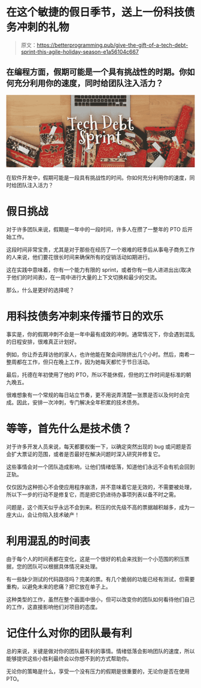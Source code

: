# 在这个敏捷的假日季节，送上一份科技债务冲刺的礼物

> 原文：<https://betterprogramming.pub/give-the-gift-of-a-tech-debt-sprint-this-agile-holiday-season-e1a56104c667>

## 在编程方面，假期可能是一个具有挑战性的时期。你如何充分利用你的速度，同时给团队注入活力？

![](img/181407080fe9ced1ba83cef44d4fb87b.png)

在软件开发中，假期可能是一段具有挑战性的时间。你如何充分利用你的速度，同时给团队注入活力？

# 假日挑战

对于许多团队来说，假期是一年中的一段时间，许多人在攒了一整年的 PTO 后开始工作。

这段时间非常宝贵，尤其是对于那些在经历了一个艰难的旺季后从事电子商务工作的人来说，他们要花很长时间来确保所有的促销活动如期进行。

这在实践中意味着，你有一个能力有限的 sprint，或者你有一些人进进出出(取决于他们的时间表)，在一周中进行大量的上下文切换和最少的交流。

那么，什么是更好的选择呢？

# 用科技债务冲刺来传播节日的欢乐

事实是，你的假期冲刺不会是一年中最有成效的冲刺。通常情况下，你会遇到混乱的日程安排，很难真正计划好。

例如，你让乔去拜访他的家人，也许他能在聚会间隙挤出几个小时。然后，南希一整周都在工作，但只在晚上工作，因为她每天都忙于节日活动。

最后，托德在年初使用了他的 PTO，所以不能休假，但他的工作时间是标准的朝九晚五。

很难想象有一个常规的每日站立节奏，更不用说弄清楚一张票是否以及何时会完成。因此，安排一次冲刺，专门解决全年积累的技术债务。

# 等等，首先什么是技术债？

对于许多开发人员来说，每天都要权衡一下，以确定突然出现的 bug 或问题是否会扩大票证的范围，或者是否最好在解决问题时深入研究并修复它。

这些事情会对一个团队造成影响，让他们情绪低落，知道他们永远不会有机会回到正轨。

仅仅因为这种担心不会使应用程序崩溃，并不意味着它是无效的，不需要被处理，所以下一步的行动不是修复它，而是把它扔进待办事项列表以备不时之需。

问题是，这个雨天似乎永远不会到来。积压的优先级不高的票据越积越多，成为一座大山，会让你陷入技术破产！

# 利用混乱的时间表

由于每个人的时间表都在变化，这是一个很好的机会来找到一个小范围的积压票据，您的团队可以根据具体情况来处理。

有一些缺少测试的代码路径吗？完美的票。有几个脆弱的功能已经有测试，但需要重构，以避免未来的悲痛？把它放在单子上。

这种类型的工作，虽然在整个画面中很小，但可以改变你的团队如何看待他们自己的工作，这直接影响他们对项目的态度。

# 记住什么对你的团队最有利

总的来说，关键是做对你的团队最有利的事情。情绪低落会影响团队的速度，所以能够提供这些小胜利最终会以你想不到的方式帮助你。

无论你的策略是什么，享受一个没有压力的假期是很重要的，无论你是否在使用 PTO。